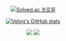 <div align="center">
  
[![Solved.ac
프로필](http://mazassumnida.wtf/api/v2/generate_badge?boj=th2gr22n)](https://solved.ac/th2gr22n)

[![Velog's GitHub stats](https://velog-readme-stats.vercel.app/api/badge?name=th2gr22n)](https://velog.io/@th2gr22n)

![](https://img.shields.io/badge/Sourcetree-0052CC?style=for-the-badge&logo=Sourcetree&logoColor=white)
![](https://img.shields.io/badge/Python-3776AB?style=for-the-badge&logo=python&logoColor=white)
</div>
